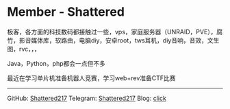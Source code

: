 # Member - Shattered
极客，各方面的科技数码都接触过一些，vps，家庭服务器（UNRAID，PVE），腐竹，影音媒体库，软路由，电脑diy，安卓root，tws耳机，diy音响，音效，文生图，rvc，，，

Java，Python，php都会一点但不多

最近在学习单片机准备机器人竞赛，学习web+rev准备CTF比赛

---

GitHub: [Shattered217](https://github.com/Shattered217)
Telegram: 
[Shattered217](https://t.me/Shattered217)
Blog: 
[click](https://blog.shattered.top)
